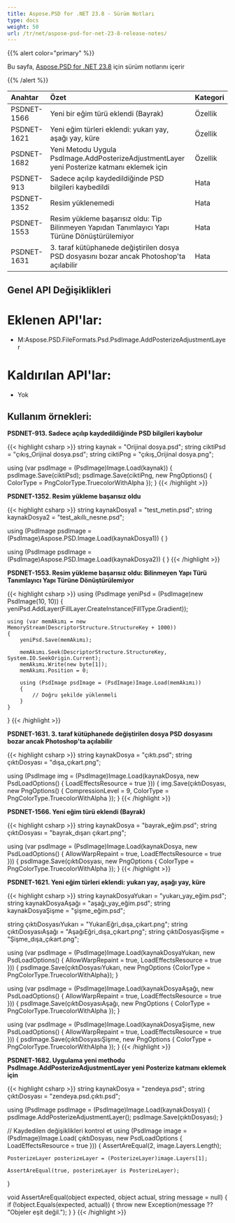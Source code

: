 ```yaml
---
title: Aspose.PSD for .NET 23.8 - Sürüm Notları
type: docs
weight: 50
url: /tr/net/aspose-psd-for-net-23-8-release-notes/
---
```


{{% alert color="primary" %}}

Bu sayfa, [Aspose.PSD for .NET 23.8](https://www.nuget.org/packages/Aspose.PSD/) için sürüm notlarını içerir

{{% /alert %}}

| **Anahtar**  | **Özet**                                                                                                      | **Kategori** |
|:------------|:-------------------------------------------------------------------------------------------------------------|:--------|
| PSDNET-1566 | Yeni bir eğim türü eklendi (Bayrak) | Özellik |
| PSDNET-1621 | Yeni eğim türleri eklendi: yukarı yay, aşağı yay, küre | Özellik |
| PSDNET-1682 | Yeni Metodu Uygula PsdImage.AddPosterizeAdjustmentLayer yeni Posterize katmanı eklemek için | Özellik |
| PSDNET-913  | Sadece açılıp kaydedildiğinde PSD bilgileri kaybedildi | Hata     |
| PSDNET-1352 | Resim yüklenemedi | Hata     |
| PSDNET-1553 | Resim yükleme başarısız oldu: Tip Bilinmeyen Yapıdan Tanımlayıcı Yapı Türüne Dönüştürülemiyor | Hata     |
| PSDNET-1631 | 3. taraf kütüphanede değiştirilen dosya PSD dosyasını bozar ancak Photoshop'ta açılabilir | Hata     |


## **Genel API Değişiklikleri**
# **Eklenen API'lar:**
- M:Aspose.PSD.FileFormats.Psd.PsdImage.AddPosterizeAdjustmentLayer


# **Kaldırılan API'lar:**
- Yok


## **Kullanım örnekleri:**

**PSDNET-913. Sadece açılıp kaydedildiğinde PSD bilgileri kaybolur**

{{< highlight csharp >}}
string kaynak = "Orijinal dosya.psd";
string ciktiPsd = "çıkış_Orijinal dosya.psd";
string ciktiPng = "çıkış_Orijinal dosya.png";

using (var psdImage = (PsdImage)Image.Load(kaynak))
{
    psdImage.Save(ciktiPsd);
    psdImage.Save(ciktiPng, new PngOptions() { ColorType = PngColorType.TruecolorWithAlpha });
}
{{< /highlight >}}

**PSDNET-1352. Resim yükleme başarısız oldu**

{{< highlight csharp >}}
string kaynakDosya1 = "test_metin.psd";
string kaynakDosya2 = "test_akıllı_nesne.psd";

using (PsdImage psdImage = (PsdImage)Aspose.PSD.Image.Load(kaynakDosya1))
{
}

using (PsdImage psdImage = (PsdImage)Aspose.PSD.Image.Load(kaynakDosya2))
{
}
{{< /highlight >}}

**PSDNET-1553. Resim yükleme başarısız oldu: Bilinmeyen Yapı Türü Tanımlayıcı Yapı Türüne Dönüştürülemiyor**

{{< highlight csharp >}}
using (PsdImage yeniPsd = (PsdImage)new PsdImage(10, 10))
{
    yeniPsd.AddLayer(FillLayer.CreateInstance(FillType.Gradient));

    using (var memAkımı = new MemoryStream(DescriptorStructure.StructureKey + 1000))
    {
        yeniPsd.Save(memAkımı);

        memAkımı.Seek(DescriptorStructure.StructureKey, System.IO.SeekOrigin.Current);
        memAkımı.Write(new byte[1]);
        memAkımı.Position = 0;

        using (PsdImage psdImage = (PsdImage)Image.Load(memAkımı))
        {
            // Doğru şekilde yüklenmeli
        }
    }
}
{{< /highlight >}}

**PSDNET-1631. 3. taraf kütüphanede değiştirilen dosya PSD dosyasını bozar ancak Photoshop'ta açılabilir**

{{< highlight csharp >}}
string kaynakDosya = "çıktı.psd";
string çıktıDosyası = "dışa_çıkart.png";

using (PsdImage img = (PsdImage)Image.Load(kaynakDosya, new PsdLoadOptions() { LoadEffectsResource = true }))
{
    img.Save(çıktıDosyası, new PngOptions() { CompressionLevel = 9, ColorType = PngColorType.TruecolorWithAlpha });
}
{{< /highlight >}}

**PSDNET-1566. Yeni eğim türü eklendi (Bayrak)**

{{< highlight csharp >}}
string kaynakDosya = "bayrak_eğim.psd";
string çıktıDosyası = "bayrak_dışarı çıkart.png";

using (var psdImage = (PsdImage)Image.Load(kaynakDosya, new PsdLoadOptions() { AllowWarpRepaint = true, LoadEffectsResource = true }))
{
    psdImage.Save(çıktıDosyası, new PngOptions
    {
        ColorType = PngColorType.TruecolorWithAlpha
    });
}
{{< /highlight >}}

**PSDNET-1621. Yeni eğim türleri eklendi: yukarı yay, aşağı yay, küre**

{{< highlight csharp >}}
string kaynakDosyaYukarı = "yukarı_yay_eğim.psd";
string kaynakDosyaAşağı = "aşağı_yay_eğim.psd";
string kaynakDosyaŞişme =  "şişme_eğim.psd";

string çıktıDosyasıYukarı = "YukarıEğri_dışa_çıkart.png";
string çıktıDosyasıAşağı = "AşağıEğri_dışa_çıkart.png";
string çıktıDosyasıŞişme = "Şişme_dışa_çıkart.png";

using (var psdImage = (PsdImage)Image.Load(kaynakDosyaYukarı, new PsdLoadOptions() { AllowWarpRepaint = true, LoadEffectsResource = true }))
{
    psdImage.Save(çıktıDosyasıYukarı, new PngOptions {ColorType = PngColorType.TruecolorWithAlpha});
}

using (var psdImage = (PsdImage)Image.Load(kaynakDosyaAşağı, new PsdLoadOptions() { AllowWarpRepaint = true, LoadEffectsResource = true }))
{
    psdImage.Save(çıktıDosyasıAşağı, new PngOptions { ColorType = PngColorType.TruecolorWithAlpha });
}

using (var psdImage = (PsdImage)Image.Load(kaynakDosyaŞişme, new PsdLoadOptions() { AllowWarpRepaint = true, LoadEffectsResource = true }))
{
    psdImage.Save(çıktıDosyasıŞişme, new PngOptions { ColorType = PngColorType.TruecolorWithAlpha });
}
{{< /highlight >}}

**PSDNET-1682. Uygulama yeni methodu PsdImage.AddPosterizeAdjustmentLayer yeni Posterize katmanı eklemek için**

{{< highlight csharp >}}
string kaynakDosya = "zendeya.psd";
string çıktıDosyası = "zendeya.psd.çıktı.psd";

using (PsdImage psdImage = (PsdImage)Image.Load(kaynakDosya))
{
    psdImage.AddPosterizeAdjustmentLayer();
    psdImage.Save(çıktıDosyası);
}

// Kaydedilen değişiklikleri kontrol et
using (PsdImage image = (PsdImage)Image.Load(
    çıktıDosyası,
    new PsdLoadOptions { LoadEffectsResource = true }))
{
    AssertAreEqual(2, image.Layers.Length);

    PosterizeLayer posterizeLayer = (PosterizeLayer)image.Layers[1];

    AssertAreEqual(true, posterizeLayer is PosterizeLayer);
}

void AssertAreEqual(object expected, object actual, string message = null)
{
    if (!object.Equals(expected, actual))
    {
        throw new Exception(message ?? "Objeler eşit değil.");
    }
}
{{< /highlight >}}
